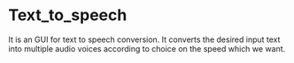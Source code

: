 # Text_to_speech
It is an GUI for text to speech conversion. It converts the desired input text into multiple audio voices according to choice on the speed which we want.
